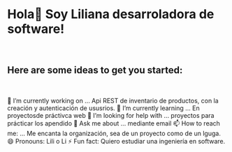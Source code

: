<h1>Hola👋 Soy Liliana desarroladora de software!</h1>
<br>
<h2>Here are some ideas to get you started:</h2>
<br>
<p>
  🔭 I’m currently working on ...
 Api REST de inventario de productos, con la creación y autenticación de ususrios.
 🌱 I’m currently learning ...
En proyectosde práctivca web
🤔 I’m looking for help with ...
proyectos para prácticar los apendido
💬 Ask me about ...
mediante email
📫 How to reach me: ...
Me encanta la organización, sea de un proyecto como de un lguga.
😄 Pronouns: Lili o Li
⚡ Fun fact: Quiero estudiar una ingeniería en software.
</p>

